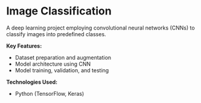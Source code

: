 # Image Classification

A deep learning project employing convolutional neural networks (CNNs) to classify images into predefined classes.

**Key Features:**
- Dataset preparation and augmentation
- Model architecture using CNN
- Model training, validation, and testing

**Technologies Used:**
- Python (TensorFlow, Keras)
